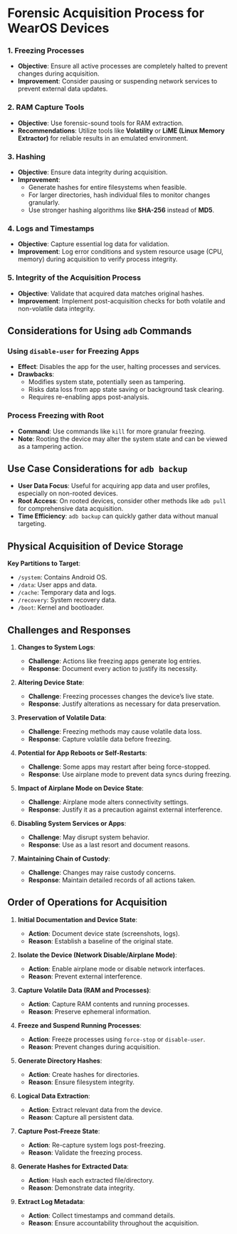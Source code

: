 # Forensic Acquisition Process for WearOS Devices

### 1. Freezing Processes
- **Objective**: Ensure all active processes are completely halted to prevent changes during acquisition.
- **Improvement**: Consider pausing or suspending network services to prevent external data updates.

### 2. RAM Capture Tools
- **Objective**: Use forensic-sound tools for RAM extraction.
- **Recommendations**: Utilize tools like **Volatility** or **LiME (Linux Memory Extractor)** for reliable results in an emulated environment.

### 3. Hashing
- **Objective**: Ensure data integrity during acquisition.
- **Improvement**: 
  - Generate hashes for entire filesystems when feasible.
  - For larger directories, hash individual files to monitor changes granularly.
  - Use stronger hashing algorithms like **SHA-256** instead of **MD5**.

### 4. Logs and Timestamps
- **Objective**: Capture essential log data for validation.
- **Improvement**: Log error conditions and system resource usage (CPU, memory) during acquisition to verify process integrity.

### 5. Integrity of the Acquisition Process
- **Objective**: Validate that acquired data matches original hashes.
- **Improvement**: Implement post-acquisition checks for both volatile and non-volatile data integrity.

## Considerations for Using `adb` Commands

### Using `disable-user` for Freezing Apps
- **Effect**: Disables the app for the user, halting processes and services.
- **Drawbacks**:
  - Modifies system state, potentially seen as tampering.
  - Risks data loss from app state saving or background task clearing.
  - Requires re-enabling apps post-analysis.
  
### Process Freezing with Root
- **Command**: Use commands like `kill` for more granular freezing.
- **Note**: Rooting the device may alter the system state and can be viewed as a tampering action.

## Use Case Considerations for `adb backup`
- **User Data Focus**: Useful for acquiring app data and user profiles, especially on non-rooted devices.
- **Root Access**: On rooted devices, consider other methods like `adb pull` for comprehensive data acquisition.
- **Time Efficiency**: `adb backup` can quickly gather data without manual targeting.

## Physical Acquisition of Device Storage
**Key Partitions to Target**:
- `/system`: Contains Android OS.
- `/data`: User apps and data.
- `/cache`: Temporary data and logs.
- `/recovery`: System recovery data.
- `/boot`: Kernel and bootloader.

## Challenges and Responses

1. **Changes to System Logs**:
   - **Challenge**: Actions like freezing apps generate log entries.
   - **Response**: Document every action to justify its necessity.

2. **Altering Device State**:
   - **Challenge**: Freezing processes changes the device’s live state.
   - **Response**: Justify alterations as necessary for data preservation.

3. **Preservation of Volatile Data**:
   - **Challenge**: Freezing methods may cause volatile data loss.
   - **Response**: Capture volatile data before freezing.

4. **Potential for App Reboots or Self-Restarts**:
   - **Challenge**: Some apps may restart after being force-stopped.
   - **Response**: Use airplane mode to prevent data syncs during freezing.

5. **Impact of Airplane Mode on Device State**:
   - **Challenge**: Airplane mode alters connectivity settings.
   - **Response**: Justify it as a precaution against external interference.

6. **Disabling System Services or Apps**:
   - **Challenge**: May disrupt system behavior.
   - **Response**: Use as a last resort and document reasons.

7. **Maintaining Chain of Custody**:
   - **Challenge**: Changes may raise custody concerns.
   - **Response**: Maintain detailed records of all actions taken.

## Order of Operations for Acquisition

1. **Initial Documentation and Device State**:
   - **Action**: Document device state (screenshots, logs).
   - **Reason**: Establish a baseline of the original state.

2. **Isolate the Device (Network Disable/Airplane Mode)**:
   - **Action**: Enable airplane mode or disable network interfaces.
   - **Reason**: Prevent external interference.

3. **Capture Volatile Data (RAM and Processes)**:
   - **Action**: Capture RAM contents and running processes.
   - **Reason**: Preserve ephemeral information.

4. **Freeze and Suspend Running Processes**:
   - **Action**: Freeze processes using `force-stop` or `disable-user`.
   - **Reason**: Prevent changes during acquisition.

5. **Generate Directory Hashes**:
   - **Action**: Create hashes for directories.
   - **Reason**: Ensure filesystem integrity.

6. **Logical Data Extraction**:
   - **Action**: Extract relevant data from the device.
   - **Reason**: Capture all persistent data.

7. **Capture Post-Freeze State**:
   - **Action**: Re-capture system logs post-freezing.
   - **Reason**: Validate the freezing process.

8. **Generate Hashes for Extracted Data**:
   - **Action**: Hash each extracted file/directory.
   - **Reason**: Demonstrate data integrity.

9. **Extract Log Metadata**:
   - **Action**: Collect timestamps and command details.
   - **Reason**: Ensure accountability throughout the acquisition.